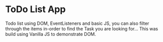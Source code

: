 # ToDo List App

Todo list using DOM, EventListeners and basic JS, you can also filter through the items in-order to find the Task you are looking for... This was build using Vanilla JS to demonstrate DOM. 
